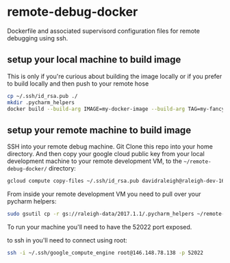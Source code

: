 # remote-debug-docker

Dockerfile and associated supervisord configuration files for remote debugging using ssh.

## setup your local machine to build image
This is only if you're curious about building the image locally or if you prefer to build locally and then push to your remote hose
```bash
cp ~/.ssh/id_rsa.pub ./
mkdir .pycharm_helpers
docker build --build-arg IMAGE=my-docker-image --build-arg TAG=my-fancy-tag -t debuggable-docker-image .
```

## setup your remote machine to build image
SSH into your remote debug machine. Git Clone this repo into your home directory. And then copy your google cloud public key from your local development machine to your remote development VM, to the `~/remote-debug-docker/` directory:
```bash
gcloud compute copy-files ~/.ssh/id_rsa.pub davidraleigh@raleigh-dev-1604:/home/davidraleigh/remote-debug-docker/ --zone=us-central1-b
```

From inside your remote development VM you need to pull over your pycharm helpers:
```bash
sudo gsutil cp -r gs://raleigh-data/2017.1.1/.pycharm_helpers ~/remote-debug-docker/
```

To run your machine you'll need to have the 52022 port exposed.

to ssh in you'll need to connect using root:
```bash
ssh -i ~/.ssh/google_compute_engine root@146.148.78.138 -p 52022
```
